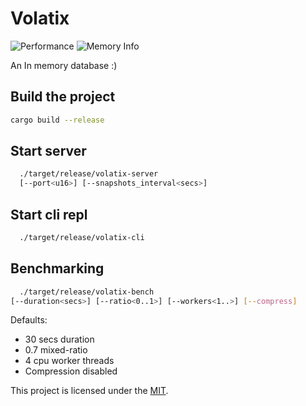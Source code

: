 # Volatix

![Performance](performance.png)
![Memory Info](flamegraph.svg)

An In memory database :)

## Build the project

```bash
cargo build --release
```

## Start server

```bash
  ./target/release/volatix-server
  [--port<u16>] [--snapshots_interval<secs>]
```

## Start cli repl

```bash
  ./target/release/volatix-cli
```

## Benchmarking

```bash
  ./target/release/volatix-bench 
[--duration<secs>] [--ratio<0..1>] [--workers<1..>] [--compress]
```
Defaults: 
- 30 secs duration
- 0.7 mixed-ratio
- 4 cpu worker threads
- Compression disabled

This project is licensed under the [MIT](LICENSE).

